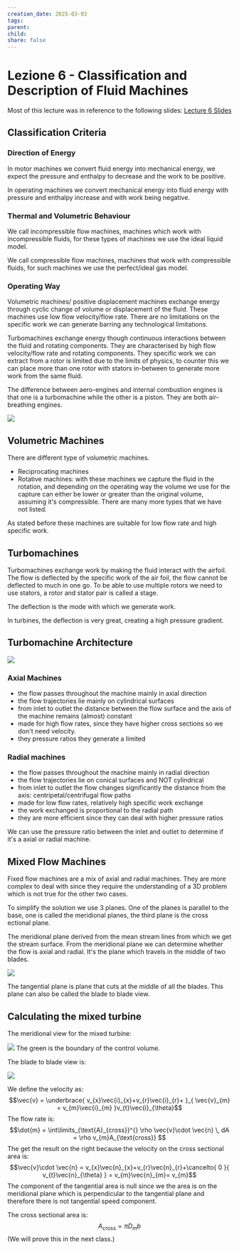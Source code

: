 ```yaml
---
creation_date: 2025-03-03
tags: 
parent: 
child: 
share: false
---
```

# Lezione 6 - Classification and Description of Fluid Machines

Most of this lecture was in reference to the following slides:
[Lecture 6 Slides](Lecture%206%20Slides.pdf)

## Classification Criteria
### Direction of Energy
In motor machines we convert fluid energy into mechanical energy, we expect the pressure and enthalpy to decrease and the work to be positive.

In operating machines we convert mechanical energy into fluid energy with pressure and enthalpy increase and with work being negative.

### Thermal and Volumetric Behaviour

We call incompressible flow machines, machines which work with incompressible fluids, for these types of machines we use the ideal liquid model.

We call compressible flow machines, machines that work with compressible fluids, for such machines we use the perfect/ideal gas model.
### Operating Way
Volumetric machines/ positive displacement machines exchange energy through cyclic change of volume or displacement of the fluid. These machines use low flow velocity/flow rate. There are no limitations on the specific work we can generate barring any technological limitations.

Turbomachines exchange energy though continuous interactions between the fluid and rotating components. They are characterised by high flow velocity/flow rate and rotating components. They specific work we can extract from a rotor is limited due to the limits of physics, to counter this we can place more than one rotor with stators in-between to generate more work from the same fluid.

The difference between aero-engines and internal combustion engines is that one is a turbomachine while the other is a piston. They are both air-breathing engines.

![](Pasted%20image%2020250303221929.png)

## Volumetric Machines
There are different type of volumetric machines.

- Reciprocating machines
- Rotative machines: with these machines we capture the fluid in the rotation, and depending on the operating way the volume we use for the capture can either be lower or greater than the original volume, assuming it's compressible.
There are many more types that we have not listed.

As stated before these machines are suitable for low flow rate and high specific work.

## Turbomachines
Turbomachines exchange work by making the fluid interact with the airfoil.
The flow is deflected by the specific work of the air foil, the flow cannot be deflected to much in one go.
To be able to use multiple rotors we need to use stators, a rotor and stator pair is called a stage. 

The deflection is the mode with which we generate work.

In turbines, the deflection is very great, creating a high pressure gradient.

## Turbomachine Architecture

![](Pasted%20image%2020250303222613.png)

### Axial Machines
- the flow passes throughout the machine mainly in axial direction
- the flow trajectories lie mainly on cylindrical surfaces
- from inlet to outlet the distance between the flow surface and the axis of the machine remains (almost) constant
- made for high flow rates, since they have higher cross sections so we don't need velocity.
- they pressure ratios they generate a limited

### Radial machines
- the flow passes throughout the machine mainly in radial direction
- the flow trajectories lie on conical surfaces and NOT cylindrical
- from inlet to outlet the flow changes significantly the distance from the axis: centripetal/centrifugal flow paths
- made for low flow rates, relatively high specific work exchange
- the work exchanged is proportional to the radial path
- they are more efficient since they can deal with higher pressure ratios

We can use the pressure ratio between the inlet and outlet to determine if it's a axial or radial machine.

## Mixed Flow Machines
Fixed flow machines are a mix of axial and radial machines. They are more complex to deal with since they require the understanding of a 3D problem which is not true for the other two cases.

To simplify the solution we use 3 planes. One of the planes is parallel to the base, one is called the meridional planes, the third plane is the cross ectional plane.

The meridional plane derived from the mean stream lines from which we get the stream surface. From the meridional plane we can determine whether the flow is axial and radial. It's the plane which travels in the middle of two blades.

![](Pasted%20image%2020250303225525.png)

The tangential plane is plane that cuts at the middle of all the blades. This plane can also be called the blade to blade view.

## Calculating the mixed turbine

The meridional view for the mixed turbine:

![](Pasted%20image%2020250303225545.png)
The green is the boundary of the control volume.

The blade to blade view is:

![](Pasted%20image%2020250303225615.png)

We define the velocity as:
$$\vec{v} = \underbrace{ v_{x}\vec{i}_{x}+v_{r}\vec{i}_{r}+ }_{ \vec{v}_{m} = v_{m}\vec{i}_{m} }v_{t}\vec{i}_{\theta}$$
The flow rate is:
$$\dot{m} = \int\limits_{\text{A}_{cross}}^{} \rho \vec{v}\cdot \vec{n} \, dA = \rho v_{m}A_{\text{cross}} $$
The get the result on the right because the velocity on the cross sectional area is:
$$\vec{v}\cdot \vec{n} = v_{x}\vec{n}_{x}+v_{r}\vec{n}_{r}+\cancelto{ 0 }{ v_{t}\vec{n}_{\theta} } = v_{m}\vec{n}_{m}= v_{m}$$
The component of the tangential area is null since we the area is on the meridional plane which is perpendicular to the tangential plane and therefore there is not tangential speed component. 

The cross sectional area is:
$$A_{\text{cross}} = \pi D_{m}b$$
(We will prove this in the next class.)